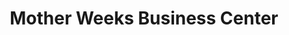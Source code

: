 ---
title: "Mother Weeks Business Center"
url: /ganta/mother-weeks-business-center/
shop: convenience
---